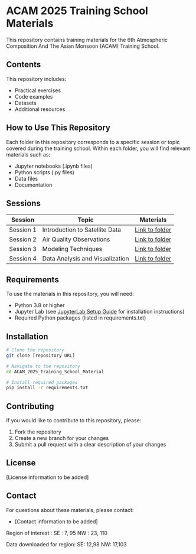 # ACAM 2025 Training School Materials

This repository contains training materials for the 6th Atmospheric Composition And The Asian Monsoon (ACAM) Training School.

## Contents

This repository includes:

- Practical exercises
- Code examples
- Datasets
- Additional resources

## How to Use This Repository

Each folder in this repository corresponds to a specific session or topic covered during the training school. Within each folder, you will find relevant materials such as:

- Jupyter notebooks (.ipynb files)
- Python scripts (.py files)
- Data files
- Documentation

## Sessions

| Session | Topic | Materials |
|---------|-------|-----------|
| Session 1 | Introduction to Satellite Data | [Link to folder](#) |
| Session 2 | Air Quality Observations | [Link to folder](#) |
| Session 3 | Modeling Techniques | [Link to folder](#) |
| Session 4 | Data Analysis and Visualization | [Link to folder](#) |

## Requirements

To use the materials in this repository, you will need:

- Python 3.8 or higher
- Jupyter Lab (see [JupyterLab Setup Guide](JUPYTERLAB_SETUP.md) for installation instructions)
- Required Python packages (listed in requirements.txt)

## Installation

```bash
# Clone the repository
git clone [repository URL]

# Navigate to the repository
cd ACAM_2025_Training_School_Material

# Install required packages
pip install -r requirements.txt
```

## Contributing

If you would like to contribute to this repository, please:

1. Fork the repository
2. Create a new branch for your changes
3. Submit a pull request with a clear description of your changes

## License

[License information to be added]

## Contact

For questions about these materials, please contact:
- [Contact information to be added]

Region of interest :
SE : 7, 95
NW : 23, 110

Data downloaded for region:
SE: 12,98
NW: 17,103